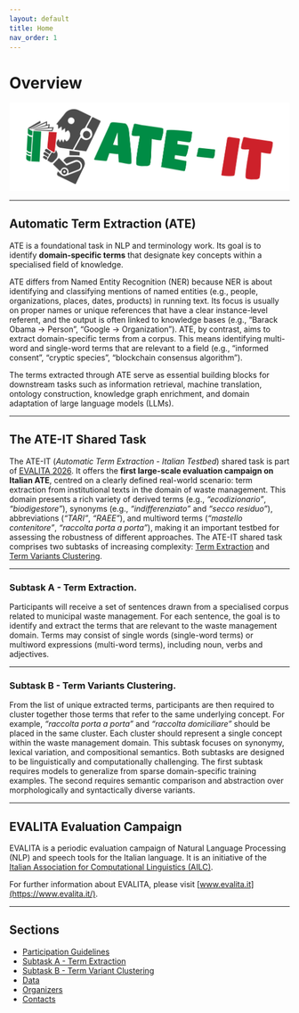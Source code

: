 ```yaml
---
layout: default
title: Home
nav_order: 1
---
```


# Overview


![](./header.png)

---
## Automatic Term Extraction (ATE)

ATE is a foundational task in NLP and terminology work. Its goal is to identify **domain-specific terms** that designate key concepts within a specialised field of knowledge. 

ATE differs from Named Entity Recognition (NER) because NER is about identifying and classifying mentions of named entities (e.g., people, organizations, places, dates, products) in running text. Its focus is usually on proper names or unique references that have a clear instance-level referent, and the output is often linked to knowledge bases (e.g., “Barack Obama → Person”, “Google → Organization”).
ATE, by contrast, aims to extract domain-specific terms from a corpus. This means identifying multi-word and single-word terms that are relevant to a field (e.g., “informed consent”, “cryptic species”, “blockchain consensus algorithm”).

The terms extracted through ATE serve as essential building blocks for downstream tasks such as information retrieval, machine translation, ontology construction, knowledge graph enrichment, and domain adaptation of large language models (LLMs).

---
## The ATE-IT Shared Task

The ATE-IT (*Automatic Term Extraction - Italian Testbed*) shared task is part of [EVALITA 2026](https://www.evalita.it/campaigns/evalita-2026/).
It offers the **first large-scale evaluation campaign on Italian ATE**, centred on a clearly defined real-world scenario: term extraction from institutional texts in the domain of waste management. This domain presents a rich variety of derived terms (e.g., *“ecodizionario”*, *“biodigestore”*), synonyms (e.g., *“indifferenziato”* and *“secco residuo”*), abbreviations (*“TARI”*, *“RAEE”*), and multiword terms (*“mastello contenitore”*, *“raccolta porta a porta”*), making it an important testbed for assessing the robustness of different approaches.
The ATE-IT shared task comprises two subtasks of increasing complexity: [Term Extraction](subtask_a.md) and [Term Variants Clustering](subtask_b.md).

---
### Subtask A - Term Extraction.

Participants will receive a set of sentences drawn from a specialised corpus related to municipal waste management. For each sentence, the goal is to identify and extract the terms that are relevant to the waste management domain. Terms may consist of single words (single-word terms) or multiword expressions (multi-word terms), including noun, verbs and adjectives.

---
### Subtask B - Term Variants Clustering.

From the list of unique extracted terms, participants are then required to cluster together those terms that refer to the same underlying concept. For example, *“raccolta porta a porta”* and *“raccolta domiciliare”* should be placed in the same cluster. Each cluster should represent a single concept within the waste management domain. This subtask focuses on synonymy, lexical variation, and compositional semantics.
Both subtasks are designed to be linguistically and computationally challenging. The first subtask requires models to generalize from sparse domain-specific training examples. The second requires semantic comparison and abstraction over morphologically and syntactically diverse variants.

---
## EVALITA Evaluation Campaign

EVALITA is a periodic evaluation campaign of Natural Language Processing (NLP) and speech tools for the Italian language. It is an initiative of the [Italian Association for Computational Linguistics (AILC)](http://www.ai-lc.it/).

For further information about EVALITA, please visit [www.evalita.it](https://www.evalita.it/).

---
## Sections
- [Participation Guidelines](guidelines.md)
- [Subtask A - Term Extraction](subtask_a.md)
- [Subtask B - Term Variant Clustering](subtask_b.md)
- [Data](data.md)
- [Organizers](organizers.md)
- [Contacts](contacts.md)
